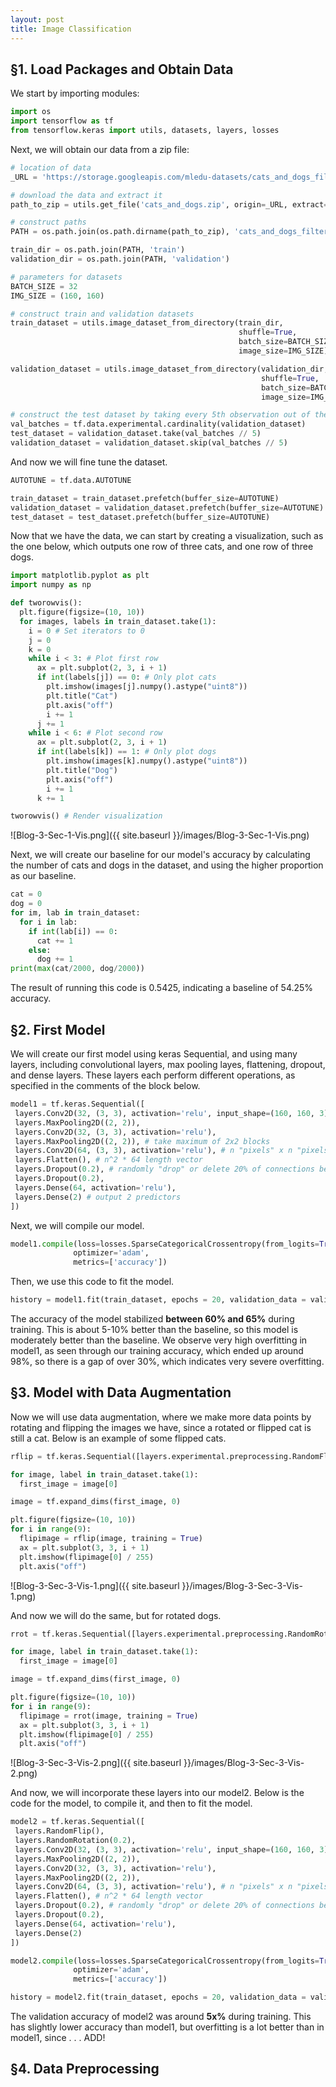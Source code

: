 ```yaml
---
layout: post
title: Image Classification
---
```


## §1. Load Packages and Obtain Data

We start by importing modules:

```python
import os
import tensorflow as tf
from tensorflow.keras import utils, datasets, layers, losses
```

Next, we will obtain our data from a zip file:

```python
# location of data
_URL = 'https://storage.googleapis.com/mledu-datasets/cats_and_dogs_filtered.zip'

# download the data and extract it
path_to_zip = utils.get_file('cats_and_dogs.zip', origin=_URL, extract=True)

# construct paths
PATH = os.path.join(os.path.dirname(path_to_zip), 'cats_and_dogs_filtered')

train_dir = os.path.join(PATH, 'train')
validation_dir = os.path.join(PATH, 'validation')

# parameters for datasets
BATCH_SIZE = 32
IMG_SIZE = (160, 160)

# construct train and validation datasets 
train_dataset = utils.image_dataset_from_directory(train_dir,
                                                   shuffle=True,
                                                   batch_size=BATCH_SIZE,
                                                   image_size=IMG_SIZE)

validation_dataset = utils.image_dataset_from_directory(validation_dir,
                                                        shuffle=True,
                                                        batch_size=BATCH_SIZE,
                                                        image_size=IMG_SIZE)

# construct the test dataset by taking every 5th observation out of the validation dataset
val_batches = tf.data.experimental.cardinality(validation_dataset)
test_dataset = validation_dataset.take(val_batches // 5)
validation_dataset = validation_dataset.skip(val_batches // 5)
```

And now we will fine tune the dataset.

```python
AUTOTUNE = tf.data.AUTOTUNE

train_dataset = train_dataset.prefetch(buffer_size=AUTOTUNE)
validation_dataset = validation_dataset.prefetch(buffer_size=AUTOTUNE)
test_dataset = test_dataset.prefetch(buffer_size=AUTOTUNE)
```

Now that we have the data, we can start by creating a visualization, such as the one below, which outputs one row of three cats, and one row of three dogs.

```python
import matplotlib.pyplot as plt
import numpy as np

def tworowvis():
  plt.figure(figsize=(10, 10))
  for images, labels in train_dataset.take(1):
    i = 0 # Set iterators to 0
    j = 0
    k = 0
    while i < 3: # Plot first row
      ax = plt.subplot(2, 3, i + 1)
      if int(labels[j]) == 0: # Only plot cats
        plt.imshow(images[j].numpy().astype("uint8"))
        plt.title("Cat")
        plt.axis("off")
        i += 1
      j += 1
    while i < 6: # Plot second row
      ax = plt.subplot(2, 3, i + 1)
      if int(labels[k]) == 1: # Only plot dogs
        plt.imshow(images[k].numpy().astype("uint8"))
        plt.title("Dog")
        plt.axis("off")
        i += 1
      k += 1

tworowvis() # Render visualization
```

![Blog-3-Sec-1-Vis.png]({{ site.baseurl }}/images/Blog-3-Sec-1-Vis.png)

Next, we will create our baseline for our model's accuracy by calculating the number of cats and dogs in the dataset, and using the higher proportion as our baseline.

```python
cat = 0
dog = 0
for im, lab in train_dataset:
  for i in lab:
    if int(lab[i]) == 0:
      cat += 1
    else:
      dog += 1
print(max(cat/2000, dog/2000))
```

The result of running this code is 0.5425, indicating a baseline of 54.25% accuracy.

## §2. First Model

We will create our first model using keras Sequential, and using many layers, including convolutional layers, max pooling layes, flattening, dropout, and dense layers.  These layers each perform different operations, as specified in the comments of the block below.

```python
model1 = tf.keras.Sequential([
 layers.Conv2D(32, (3, 3), activation='relu', input_shape=(160, 160, 3)),
 layers.MaxPooling2D((2, 2)),
 layers.Conv2D(32, (3, 3), activation='relu'),
 layers.MaxPooling2D((2, 2)), # take maximum of 2x2 blocks
 layers.Conv2D(64, (3, 3), activation='relu'), # n "pixels" x n "pixels" x 64
 layers.Flatten(), # n^2 * 64 length vector
 layers.Dropout(0.2), # randomly "drop" or delete 20% of connections between the previous layer and the next layer
 layers.Dropout(0.2),
 layers.Dense(64, activation='relu'),
 layers.Dense(2) # output 2 predictors
])
```

Next, we will compile our model.

```python
model1.compile(loss=losses.SparseCategoricalCrossentropy(from_logits=True),
              optimizer='adam',
              metrics=['accuracy'])
```

Then, we use this code to fit the model.

```python
history = model1.fit(train_dataset, epochs = 20, validation_data = validation_dataset)
```

The accuracy of the model stabilized **between 60% and 65%** during training.  This is about 5-10% better than the baseline, so this model is moderately better than the baseline.  We observe very high overfitting in model1, as seen through our training accuracy, which ended up around 98%, so there is a gap of over 30%, which indicates very severe overfitting.

## §3. Model with Data Augmentation

Now we will use data augmentation, where we make more data points by rotating and flipping the images we have, since a rotated or flipped cat is still a cat.  Below is an example of some flipped cats.

```python
rflip = tf.keras.Sequential([layers.experimental.preprocessing.RandomFlip()])

for image, label in train_dataset.take(1):
  first_image = image[0]

image = tf.expand_dims(first_image, 0)

plt.figure(figsize=(10, 10))
for i in range(9):
  flipimage = rflip(image, training = True)
  ax = plt.subplot(3, 3, i + 1)
  plt.imshow(flipimage[0] / 255)
  plt.axis("off")
```

![Blog-3-Sec-3-Vis-1.png]({{ site.baseurl }}/images/Blog-3-Sec-3-Vis-1.png)

And now we will do the same, but for rotated dogs.

```python
rrot = tf.keras.Sequential([layers.experimental.preprocessing.RandomRotation(0.2)])

for image, label in train_dataset.take(1):
  first_image = image[0]

image = tf.expand_dims(first_image, 0)

plt.figure(figsize=(10, 10))
for i in range(9):
  flipimage = rrot(image, training = True)
  ax = plt.subplot(3, 3, i + 1)
  plt.imshow(flipimage[0] / 255)
  plt.axis("off")
```

![Blog-3-Sec-3-Vis-2.png]({{ site.baseurl }}/images/Blog-3-Sec-3-Vis-2.png)

And now, we will incorporate these layers into our model2.  Below is the code for the model, to compile it, and then to fit the model.

```python
model2 = tf.keras.Sequential([
 layers.RandomFlip(),
 layers.RandomRotation(0.2),
 layers.Conv2D(32, (3, 3), activation='relu', input_shape=(160, 160, 3)),
 layers.MaxPooling2D((2, 2)),
 layers.Conv2D(32, (3, 3), activation='relu'),
 layers.MaxPooling2D((2, 2)),
 layers.Conv2D(64, (3, 3), activation='relu'), # n "pixels" x n "pixels" x 64
 layers.Flatten(), # n^2 * 64 length vector
 layers.Dropout(0.2), # randomly "drop" or delete 20% of connections between the previous layer and the next layer
 layers.Dropout(0.2),
 layers.Dense(64, activation='relu'),
 layers.Dense(2)
])
```

```python
model2.compile(loss=losses.SparseCategoricalCrossentropy(from_logits=True),
              optimizer='adam',
              metrics=['accuracy'])
```

```python
history = model2.fit(train_dataset, epochs = 20, validation_data = validation_dataset)
```

The validation accuracy of model2 was around **5x%** during training.  This has slightly lower accuracy than model1, but overfitting is a lot better than in model1, since . . . ADD!

## §4. Data Preprocessing

